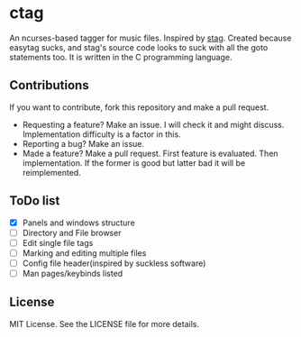 # ctag
An ncurses-based tagger for music files. Inspired by [stag](https://github.com/smabie/stag). Created because easytag sucks, and stag's source code looks to suck with all the goto statements too. It is written in the C programming language.

## Contributions

If you want to contribute, fork this repository and make a pull request.

- Requesting a feature? Make an issue. I will check it and might discuss. Implementation difficulty is a factor in this.
- Reporting a bug? Make an issue.
- Made a feature? Make a pull request. First feature is evaluated. Then implementation. If the former is good but latter bad it will be reimplemented.

## ToDo list

- [X] Panels and windows structure
- [ ] Directory and File browser
- [ ] Edit single file tags
- [ ] Marking and editing multiple files
- [ ] Config file header(inspired by suckless software)
- [ ] Man pages/keybinds listed

## License

MIT License. See the LICENSE file for more details.
